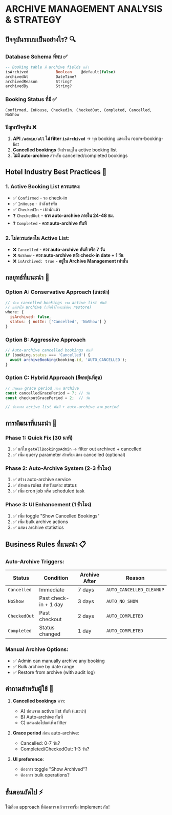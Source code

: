 # ARCHIVE MANAGEMENT ANALYSIS & STRATEGY

## ปัจจุบันระบบเป็นอย่างไร? 🔍

### Database Schema ที่พบ ✅
```sql
-- Booking table มี archive fields แล้ว
isArchived            Boolean    @default(false)
archivedAt            DateTime?
archivedReason        String?
archivedBy            String?
```

### Booking Status ที่มี ✅
```
Confirmed, InHouse, CheckedIn, CheckedOut, Completed, Cancelled, NoShow
```

### ปัญหาปัจจุบัน ❌
1. **API `/admin/all` ไม่ filter `isArchived`** → ทุก booking แสดงใน room-booking-list
2. **Cancelled bookings** ยังปรากฎใน active booking list
3. **ไม่มี auto-archive** สำหรับ cancelled/completed bookings

## Hotel Industry Best Practices 🏨

### 1. **Active Booking List ควรแสดง**:
- ✅ `Confirmed` - รอ check-in
- ✅ `InHouse` - กำลังเข้าพัก  
- ✅ `CheckedIn` - เข้าพักแล้ว
- ❓ `CheckedOut` - **ควร auto-archive ภายใน 24-48 ชม.**
- ❓ `Completed` - **ควร auto-archive ทันที**

### 2. **ไม่ควรแสดงใน Active List**:
- ❌ `Cancelled` - **ควร auto-archive ทันที หรือ 7 วัน**
- ❌ `NoShow` - **ควร auto-archive หลัง check-in date + 1 วัน**
- ❌ `isArchived: true` - **อยู่ใน Archive Management เท่านั้น**

## กลยุทธ์ที่แนะนำ 🎯

### Option A: **Conservative Approach** (แนะนำ)
```javascript
// ซ่อน cancelled bookings จาก active list ทันที
// แต่ยังไม่ archive (เก็บไว้ในกรณีต้อง restore)
where: {
  isArchived: false,
  status: { notIn: ['Cancelled', 'NoShow'] }
}
```

### Option B: **Aggressive Approach**
```javascript  
// Auto-archive cancelled bookings ทันที
if (booking.status === 'Cancelled') {
  await archiveBooking(booking.id, 'AUTO_CANCELLED');
}
```

### Option C: **Hybrid Approach** (ยืดหยุ่นที่สุด)
```javascript
// กำหนด grace period ก่อน archive
const cancelledGracePeriod = 7; // วัน
const checkoutGracePeriod = 2;  // วัน

// ซ่อนจาก active list ทันที + auto-archive ตาม period
```

## การพัฒนาที่แนะนำ 🚀

### Phase 1: **Quick Fix** (30 นาที)
1. ✅ แก้ไข `getAllBookingsAdmin` → filter out archived + cancelled
2. ✅ เพิ่ม query parameter สำหรับแสดง cancelled (optional)

### Phase 2: **Auto-Archive System** (2-3 ชั่วโมง)
1. ✅ สร้าง auto-archive service
2. ✅ กำหนด rules สำหรับแต่ละ status
3. ✅ เพิ่ม cron job หรือ scheduled task

### Phase 3: **UI Enhancement** (1 ชั่วโมง)
1. ✅ เพิ่ม toggle "Show Cancelled Bookings"
2. ✅ เพิ่ม bulk archive actions
3. ✅ แสดง archive statistics

## Business Rules ที่แนะนำ 📋

### Auto-Archive Triggers:
| Status | Condition | Archive After | Reason |
|--------|-----------|---------------|---------|
| `Cancelled` | Immediate | 7 days | `AUTO_CANCELLED_CLEANUP` |
| `NoShow` | Past check-in + 1 day | 3 days | `AUTO_NO_SHOW` |
| `CheckedOut` | Past checkout | 2 days | `AUTO_COMPLETED` |
| `Completed` | Status changed | 1 day | `AUTO_COMPLETED` |

### Manual Archive Options:
- ✅ Admin can manually archive any booking
- ✅ Bulk archive by date range
- ✅ Restore from archive (with audit log)

## คำถามสำหรับผู้ใช้ 🤔

1. **Cancelled bookings** ควร:
   - A) ซ่อนจาก active list ทันที (แนะนำ)
   - B) Auto-archive ทันที  
   - C) แสดงต่อไปแต่เพิ่ม filter

2. **Grace period** ก่อน auto-archive:
   - Cancelled: 0-7 วัน?
   - Completed/CheckedOut: 1-3 วัน?

3. **UI preference**:
   - ต้องการ toggle "Show Archived"?
   - ต้องการ bulk operations?

## ขั้นตอนถัดไป ⚡
ให้เลือก approach ที่ต้องการ แล้วเราจะเริ่ม implement กัน!